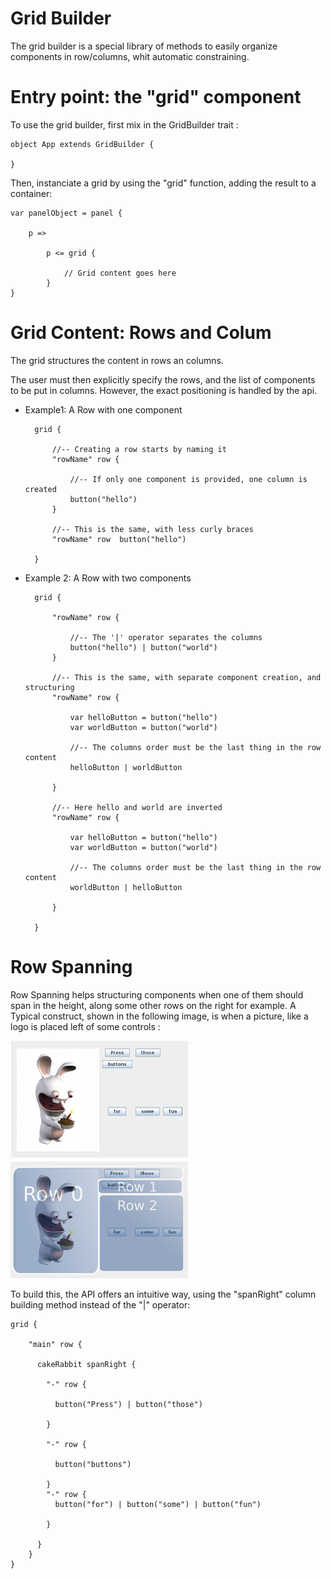 Grid Builder
===============

The grid builder is a special library of methods to easily organize components in row/columns,
whit automatic constraining.


# Entry point: the "grid" component

To use the grid builder, first mix in the GridBuilder trait :

    object App extends GridBuilder {
    
    }
    
Then, instanciate a grid by using the "grid" function, adding the result to a container:


    var panelObject = panel {
    
        p => 
        
            p <= grid {
            
                // Grid content goes here
            }
    }
    
    
# Grid Content: Rows and Colum

The grid structures the content in rows an columns.

The user must then explicitly specify the rows, and the list of components to be put in columns.
However, the exact positioning is handled by the api.

- Example1: A Row with one component

    
        grid {
            
            //-- Creating a row starts by naming it
            "rowName" row {
            
                //-- If only one component is provided, one column is created
                button("hello")
            }
        
            //-- This is the same, with less curly braces
            "rowName" row  button("hello")
    
        }
    
    
- Example 2: A Row with two components


        grid {
            
            "rowName" row {
            
                //-- The '|' operator separates the columns
                button("hello") | button("world")
            }
        
            //-- This is the same, with separate component creation, and structuring
            "rowName" row {
                
                var helloButton = button("hello")
                var worldButton = button("world")
                
                //-- The columns order must be the last thing in the row content
                helloButton | worldButton
                
            }
            
            //-- Here hello and world are inverted
            "rowName" row {
                
                var helloButton = button("hello")
                var worldButton = button("world")
                
                //-- The columns order must be the last thing in the row content
                worldButton | helloButton
                
            }
    
        }
    
 # Row Spanning
 
 Row Spanning helps structuring components when one of them should span in the height, along some other rows on the right for example.
 A Typical construct, shown in the following image, is when a picture, like a logo is placed left of some controls :
 
 
!["Row Span"](./row-span.png)
 
 
 To build this, the API offers an intuitive way, using the "spanRight" column building method instead of the "|" operator:
 
    grid {
    
        "main" row {
        
          cakeRabbit spanRight {
    
            "-" row {
            
              button("Press") | button("those")
              
            }
            
            "-" row {
            
              button("buttons")
    
            }
            "-" row {
              button("for") | button("some") | button("fun")
    
            }
    
          }
        }   
    } 
 
 
 
 
 